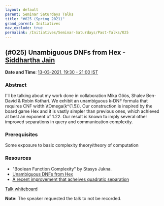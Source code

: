 ```yaml
---
layout: default
parent: Seminar Saturdays Talks
title: "#025 (Spring 2021)"
grand_parent: Initiatives
nav_exclude: true
permalink: /Initiatives/Seminar-Saturdays/Past-Talks/025
---
```


(#025) **Unambiguous DNFs from Hex** - [Siddhartha Jain](http://sidjain.me/)
------------

**Date and Time**: [13-03-2021, 19:30 - 21:00 IST](https://calendar.google.com/calendar/event?eid=a2NmZ3FpYTZlZ2xlc2Fra2Y2YnN1N29iMmZfMjAyMTAzMTNUMTQwMDAwWiB2bmw5c2RxN29vZmlwaWJobzEzMnIyZTAyNEBn&ctz=Asia/Kolkata)

### Abstract
I'll be talking about my work done in collaboration Mika Göös, Shalev Ben-David & Robin Kothari. We exhibit an unambiguous k-DNF formula that requires CNF width \tOmega(k^{1.5}). Our construction is inspired by the board game Hex and it is vastly simpler than previous ones, which achieved at best an exponent of 1.22. Our result is known to imply several other improved separations in query and communication complexity.

### Prerequisites
Some exposure to basic complexity theory/theory of computation

### Resources
- "Boolean Function Complexity" by Stasys Jukna.
- [Unambiguous DNFs from Hex](https://arxiv.org/abs/2102.08348)
- [A recent improvement that acheives quadratic separation](https://arxiv.org/abs/2103.05593)

[Talk whiteboard](./slides_025.pdf)

**Note:** The speaker requested the talk to not be recorded.
